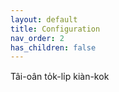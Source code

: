 ```yaml
---
layout: default
title: Configuration
nav_order: 2
has_children: false
---
```


Tâi-oân to̍k-li̍p kiàn-kok

